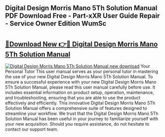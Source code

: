 ## Digital Design Morris Mano 5Th Solution Manual PDF Download Free - Part-xXR User Guide Repair - Service Owner Edition WumSc

# <h2><a href="http://bc71637.oget.top/?id=Digital+Design+Morris+Mano+5Th+Solution+Manual">🔗Download New 👉🔴 Digital Design Morris Mano 5Th Solution Manual</a></h2>

[![Digital Design Morris Mano 5Th Solution Manual new download](https://i.imgur.com/5g1atiW.png)](http://bc71637.oget.top/?id=Digital+Design+Morris+Mano+5Th+Solution+Manual)
Your Personal Tutor This user manual serves as your personal tutor in mastering the use of your new Digital Design Morris Mano 5Th Solution Manual. To ensure a successful experience with your new Digital Design Morris Mano 5Th Solution Manual, please read this user manual carefully before use. It includes essential information on product setup, operation, maintenance, and troubleshooting, ensuring that you are able to use the product effectively and efficiently. This innovative Digital Design Morris Mano 5Th Solution Manual offers a comprehensive suite of features designed to streamline your workflow. We trust that the Digital Design Morris Mano 5Th Solution Manual has been useful in your journey to familiarize yourself with your new acquisition. Should you require assistance, do not hesitate to contact our support team.
